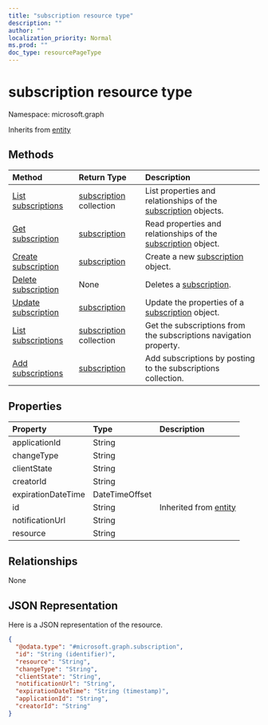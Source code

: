 ```yaml
---
title: "subscription resource type"
description: ""
author: ""
localization_priority: Normal
ms.prod: ""
doc_type: resourcePageType
---
```


# subscription resource type


Namespace: microsoft.graph




Inherits from [entity](../resources/entity.md)

## Methods
|Method|Return Type|Description|
|:---|:---|:---|
|[List subscriptions](../api/subscription-list.md)|[subscription](../resources/subscription.md) collection|List properties and relationships of the [subscription](../resources/subscription.md) objects.|
|[Get subscription](../api/subscription-get.md)|[subscription](../resources/subscription.md)|Read properties and relationships of the [subscription](../resources/subscription.md) object.|
|[Create subscription](../api/subscription-post-subscriptions.md)|[subscription](../resources/subscription.md)|Create a new [subscription](../resources/subscription.md) object.|
|[Delete subscription](../api/subscription-delete.md)|None|Deletes a [subscription](../resources/subscription.md).|
|[Update subscription](../api/subscription-update.md)|[subscription](../resources/subscription.md)|Update the properties of a [subscription](../resources/subscription.md) object.|
|[List subscriptions](../api/driveitem-list-subscriptions.md)|[subscription](../resources/subscription.md) collection|Get the subscriptions from the subscriptions navigation property.|
|[Add subscriptions](../api/driveitem-post-subscriptions.md)|[subscription](../resources/subscription.md)|Add subscriptions by posting to the subscriptions collection.|

## Properties
|Property|Type|Description|
|:---|:---|:---|
|applicationId|String||
|changeType|String||
|clientState|String||
|creatorId|String||
|expirationDateTime|DateTimeOffset||
|id|String| Inherited from [entity](../resources/entity.md)|
|notificationUrl|String||
|resource|String||

## Relationships
None

## JSON Representation
Here is a JSON representation of the resource.
<!-- {
  "blockType": "resource",
  "keyProperty": "id",
  "@odata.type": "microsoft.graph.subscription",
  "baseType": "microsoft.graph.entity",
  "openType": false
}
-->
``` json
{
  "@odata.type": "#microsoft.graph.subscription",
  "id": "String (identifier)",
  "resource": "String",
  "changeType": "String",
  "clientState": "String",
  "notificationUrl": "String",
  "expirationDateTime": "String (timestamp)",
  "applicationId": "String",
  "creatorId": "String"
}
```

